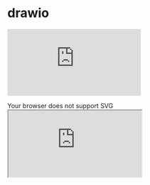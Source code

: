 

# drawio

<embed src="https://github.com/domon80501/drawio/blob/master/test.svg" type="" />

<object data="https://github.com/domon80501/drawio/blob/master/test.svg" type=""></object>

<object type="image/svg+xml" data="https://github.com/domon80501/drawio/blob/master/test.svg">
  Your browser does not support SVG
</object>


<iframe src="https://github.com/domon80501/drawio/blob/master/test.svg"> </iframe>
